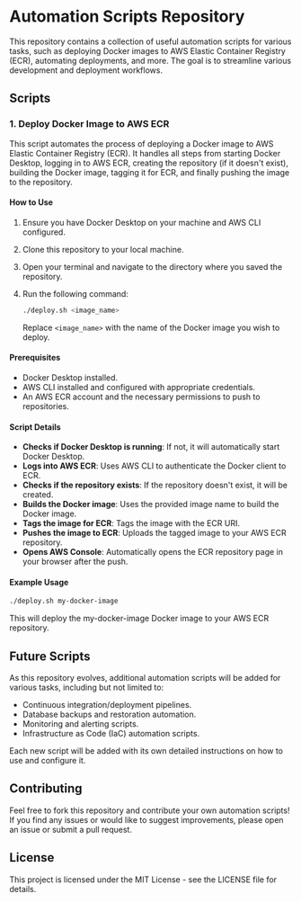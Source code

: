 # Automation Scripts Repository

This repository contains a collection of useful automation scripts for various tasks, such as deploying Docker images to AWS Elastic Container Registry (ECR), automating deployments, and more. The goal is to streamline various development and deployment workflows.

## Scripts

### 1. **Deploy Docker Image to AWS ECR**

This script automates the process of deploying a Docker image to AWS Elastic Container Registry (ECR). It handles all steps from starting Docker Desktop, logging in to AWS ECR, creating the repository (if it doesn't exist), building the Docker image, tagging it for ECR, and finally pushing the image to the repository.

#### How to Use

1. Ensure you have Docker Desktop on your machine and AWS CLI configured.
2. Clone this repository to your local machine.
3. Open your terminal and navigate to the directory where you saved the repository.
4. Run the following command:

    ```bash
    ./deploy.sh <image_name>
    ```

    Replace `<image_name>` with the name of the Docker image you wish to deploy.

#### Prerequisites

- Docker Desktop installed.
- AWS CLI installed and configured with appropriate credentials.
- An AWS ECR account and the necessary permissions to push to repositories.

#### Script Details

- **Checks if Docker Desktop is running**: If not, it will automatically start Docker Desktop.
- **Logs into AWS ECR**: Uses AWS CLI to authenticate the Docker client to ECR.
- **Checks if the repository exists**: If the repository doesn't exist, it will be created.
- **Builds the Docker image**: Uses the provided image name to build the Docker image.
- **Tags the image for ECR**: Tags the image with the ECR URI.
- **Pushes the image to ECR**: Uploads the tagged image to your AWS ECR repository.
- **Opens AWS Console**: Automatically opens the ECR repository page in your browser after the push.

#### Example Usage

```bash
./deploy.sh my-docker-image
```

This will deploy the my-docker-image Docker image to your AWS ECR repository.

## Future Scripts

As this repository evolves, additional automation scripts will be added for various tasks, including but not limited to:

- Continuous integration/deployment pipelines.
- Database backups and restoration automation.
- Monitoring and alerting scripts.
- Infrastructure as Code (IaC) automation scripts.
  
Each new script will be added with its own detailed instructions on how to use and configure it.

## Contributing

Feel free to fork this repository and contribute your own automation scripts! If you find any issues or would like to suggest improvements, please open an issue or submit a pull request.

## License

This project is licensed under the MIT License - see the LICENSE file for details.
